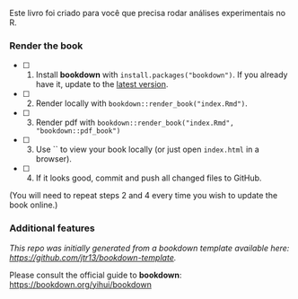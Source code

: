 Este livro foi criado para você que precisa rodar análises experimentais no R.

### Render the book

- [ ] 1. Install **bookdown** with `install.packages("bookdown")`. If you already have it, update to the [latest version](https://CRAN.R-project.org/package=bookdown).

- [ ] 2. Render locally with `bookdown::render_book("index.Rmd")`.

- [ ] 3. Render pdf with `bookdown::render_book("index.Rmd", "bookdown::pdf_book")`

- [ ] 3. Use `` to view your book locally (or just open `index.html` in a browser).

- [ ] 4. If it looks good, commit and push all changed files to GitHub. 

(You will need to repeat steps 2 and 4 every time you wish to update the book online.)

### Additional features

*This repo was initially generated from a bookdown template available here: https://github.com/jtr13/bookdown-template.*

Please consult the official guide to **bookdown**: https://bookdown.org/yihui/bookdown

